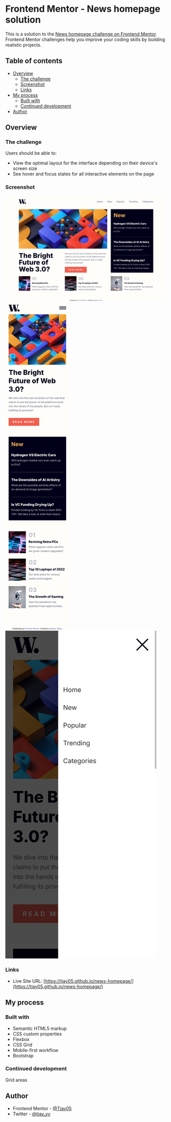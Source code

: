 # Frontend Mentor - News homepage solution

This is a solution to the [News homepage challenge on Frontend Mentor](https://www.frontendmentor.io/challenges/news-homepage-H6SWTa1MFl). Frontend Mentor challenges help you improve your coding skills by building realistic projects. 

## Table of contents

- [Overview](#overview)
  - [The challenge](#the-challenge)
  - [Screenshot](#screenshot)
  - [Links](#links)
- [My process](#my-process)
  - [Built with](#built-with)
  - [Continued development](#continued-development)
- [Author](#author)

## Overview

### The challenge

Users should be able to:

- View the optimal layout for the interface depending on their device's screen size
- See hover and focus states for all interactive elements on the page

### Screenshot

![](assets/screenshots/desktop-view.png)
![](assets/screenshots/mobile-view.png)
![](assets/screenshots/mobile-menu-view.png)

### Links

- Live Site URL: [https://tjay05.github.io/news-homepage/](https://tjay05.github.io/news-homepage/)

## My process

### Built with

- Semantic HTML5 markup
- CSS custom properties
- Flexbox
- CSS Grid
- Mobile-first workflow
- Bootstrap

### Continued development

Grid areas

## Author

- Frontend Mentor - [@Tjay05](https://www.frontendmentor.io/profile/Tjay05)
- Twitter - [@tjay_yy](https://www.twitter.com/@tjay_yy)
